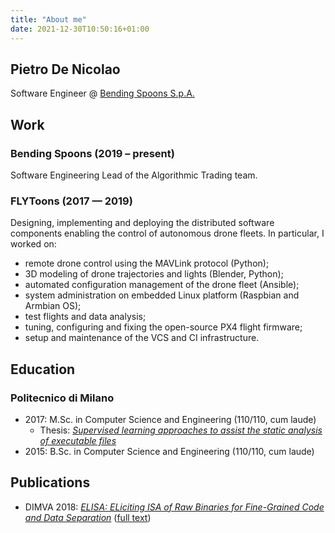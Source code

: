 ```yaml
---
title: "About me"
date: 2021-12-30T10:50:16+01:00
---
```


## Pietro De Nicolao

Software Engineer @ [Bending Spoons S.p.A.](https://bendingspoons.com)


## Work

### Bending Spoons (2019 – present)

Software Engineering Lead of the Algorithmic Trading team.

### FLYToons (2017 — 2019)

Designing, implementing and deploying the distributed software components enabling the control of autonomous drone fleets. In particular, I worked on:

- remote drone control using the MAVLink protocol (Python);
- 3D modeling of drone trajectories and lights (Blender, Python);
- automated configuration management of the drone fleet (Ansible);
- system administration on embedded Linux platform (Raspbian and Armbian OS);
- test flights and data analysis;
- tuning, configuring and fixing the open-source PX4 flight firmware;
- setup and maintenance of the VCS and CI infrastructure.

## Education

### Politecnico di Milano

* 2017: M.Sc. in Computer Science and Engineering (110/110, cum laude)
  * Thesis: [*Supervised learning approaches to assist the static analysis of executable files*](https://www.politesi.polimi.it/handle/10589/135988)
* 2015: B.Sc. in Computer Science and Engineering (110/110, cum laude)

## Publications

* DIMVA 2018: [*ELISA: ELiciting ISA of Raw Binaries for Fine-Grained Code and Data Separation*](https://link.springer.com/chapter/10.1007%2F978-3-319-93411-2_16) ([full text](https://jinblack.it/static/files/elisa.pdf))
